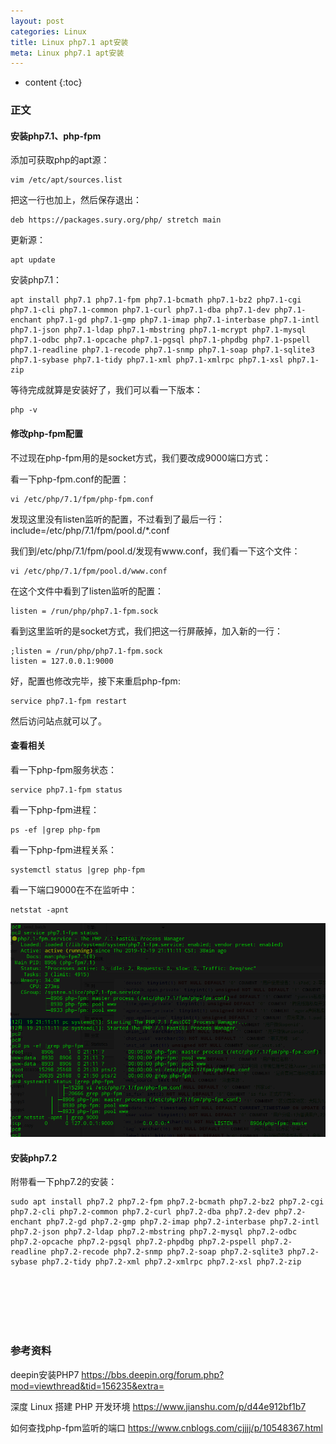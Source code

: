 ```yaml
---
layout: post
categories: Linux
title: Linux php7.1 apt安装
meta: Linux php7.1 apt安装
---
```

* content
{:toc}

### 正文

#### 安装php7.1、php-fpm

添加可获取php的apt源：
```
vim /etc/apt/sources.list
```

把这一行也加上，然后保存退出：
```
deb https://packages.sury.org/php/ stretch main
```

更新源：
```
apt update
```

安装php7.1：
```
apt install php7.1 php7.1-fpm php7.1-bcmath php7.1-bz2 php7.1-cgi php7.1-cli php7.1-common php7.1-curl php7.1-dba php7.1-dev php7.1-enchant php7.1-gd php7.1-gmp php7.1-imap php7.1-interbase php7.1-intl php7.1-json php7.1-ldap php7.1-mbstring php7.1-mcrypt php7.1-mysql php7.1-odbc php7.1-opcache php7.1-pgsql php7.1-phpdbg php7.1-pspell php7.1-readline php7.1-recode php7.1-snmp php7.1-soap php7.1-sqlite3 php7.1-sybase php7.1-tidy php7.1-xml php7.1-xmlrpc php7.1-xsl php7.1-zip
```

等待完成就算是安装好了，我们可以看一下版本：
```
php -v
```

#### 修改php-fpm配置

不过现在php-fpm用的是socket方式，我们要改成9000端口方式：

看一下php-fpm.conf的配置：
```
vi /etc/php/7.1/fpm/php-fpm.conf  
```
发现这里没有listen监听的配置，不过看到了最后一行： include=/etc/php/7.1/fpm/pool.d/*.conf

我们到/etc/php/7.1/fpm/pool.d/发现有www.conf，我们看一下这个文件：
```
vi /etc/php/7.1/fpm/pool.d/www.conf
```
在这个文件中看到了listen监听的配置：
```
listen = /run/php/php7.1-fpm.sock
```
看到这里监听的是socket方式，我们把这一行屏蔽掉，加入新的一行：
```
;listen = /run/php/php7.1-fpm.sock
listen = 127.0.0.1:9000
```

好，配置也修改完毕，接下来重启php-fpm:
```
service php7.1-fpm restart
```

然后访问站点就可以了。

#### 查看相关

看一下php-fpm服务状态：
```
service php7.1-fpm status
```

看一下php-fpm进程：
```
ps -ef |grep php-fpm
```

看一下php-fpm进程关系：
```
systemctl status |grep php-fpm
```

看一下端口9000在不在监听中：
```
netstat -apnt 
```

![](https://raw.githubusercontent.com/iBaiYang/PictureWareroom/master/20191219/20191219215121.png)

#### 安装php7.2

附带看一下php7.2的安装：
```
sudo apt install php7.2 php7.2-fpm php7.2-bcmath php7.2-bz2 php7.2-cgi php7.2-cli php7.2-common php7.2-curl php7.2-dba php7.2-dev php7.2-enchant php7.2-gd php7.2-gmp php7.2-imap php7.2-interbase php7.2-intl php7.2-json php7.2-ldap php7.2-mbstring php7.2-mysql php7.2-odbc php7.2-opcache php7.2-pgsql php7.2-phpdbg php7.2-pspell php7.2-readline php7.2-recode php7.2-snmp php7.2-soap php7.2-sqlite3 php7.2-sybase php7.2-tidy php7.2-xml php7.2-xmlrpc php7.2-xsl php7.2-zip
```

<br/><br/><br/><br/><br/>
### 参考资料

deepin安装PHP7  <https://bbs.deepin.org/forum.php?mod=viewthread&tid=156235&extra=>

深度 Linux 搭建 PHP 开发环境 <https://www.jianshu.com/p/d44e912bf1b7>

如何查找php-fpm监听的端口 <https://www.cnblogs.com/cjjjj/p/10548367.html>
